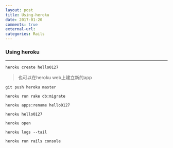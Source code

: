 ```yaml
---
layout: post
title: Using-heroku
date: 2017-01-20
comments: true
external-url:
categories: Rails
---
```


### Using heroku
---

```
heroku create hello0127
```
>也可以在heroku web上建立新的app

```
git push heroku master

heroku run rake db:migrate

heroku apps:rename hello0127

heroku hello0127

heroku open

heroku logs --tail

heroku run rails console
```